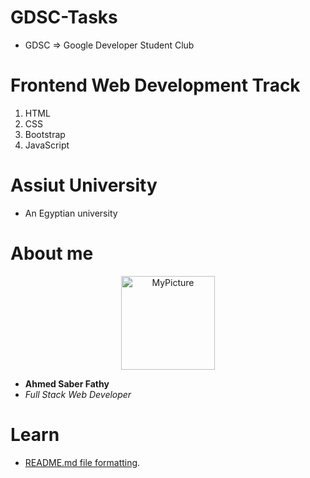 # GDSC-Tasks
- GDSC => Google Developer Student Club
# Frontend Web Development Track
1. HTML
2. CSS
3. Bootstrap
4. JavaScript
# Assiut University
- An Egyptian university
# About me
<p align="center">
  <img width="150" height="150" alt="MyPicture" src="https://avatars.githubusercontent.com/u/64714761?s=96&v=4">
</p>

- **Ahmed Saber Fathy**
- *Full Stack Web Developer*
# Learn
- [README.md file formatting](https://www.markdownguide.org/basic-syntax/).
